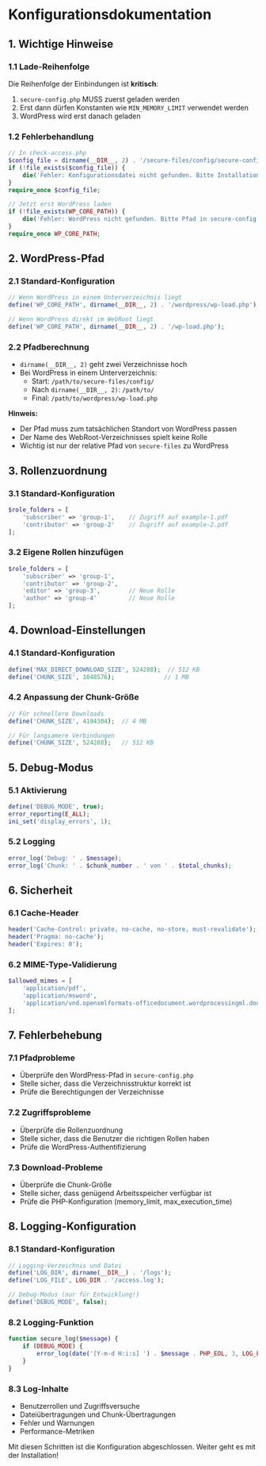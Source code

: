# Konfigurationsdokumentation

## 1. Wichtige Hinweise

### 1.1 Lade-Reihenfolge
Die Reihenfolge der Einbindungen ist **kritisch**:
1. `secure-config.php` MUSS zuerst geladen werden
2. Erst dann dürfen Konstanten wie `MIN_MEMORY_LIMIT` verwendet werden
3. WordPress wird erst danach geladen

### 1.2 Fehlerbehandlung
```php
// In check-access.php
$config_file = dirname(__DIR__, 2) . '/secure-files/config/secure-config.php';
if (!file_exists($config_file)) {
    die('Fehler: Konfigurationsdatei nicht gefunden. Bitte Installation überprüfen.');
}
require_once $config_file;

// Jetzt erst WordPress laden
if (!file_exists(WP_CORE_PATH)) {
    die('Fehler: WordPress nicht gefunden. Bitte Pfad in secure-config.php überprüfen.');
}
require_once WP_CORE_PATH;
```

## 2. WordPress-Pfad

### 2.1 Standard-Konfiguration
```php
// Wenn WordPress in einem Unterverzeichnis liegt
define('WP_CORE_PATH', dirname(__DIR__, 2) . '/wordpress/wp-load.php');

// Wenn WordPress direkt im WebRoot liegt
define('WP_CORE_PATH', dirname(__DIR__, 2) . '/wp-load.php');
```

### 2.2 Pfadberechnung
- `dirname(__DIR__, 2)` geht zwei Verzeichnisse hoch
- Bei WordPress in einem Unterverzeichnis:
  - Start: `/path/to/secure-files/config/`
  - Nach `dirname(__DIR__, 2)`: `/path/to/`
  - Final: `/path/to/wordpress/wp-load.php`

**Hinweis:**  
- Der Pfad muss zum tatsächlichen Standort von WordPress passen
- Der Name des WebRoot-Verzeichnisses spielt keine Rolle
- Wichtig ist nur der relative Pfad von `secure-files` zu WordPress

## 3. Rollenzuordnung

### 3.1 Standard-Konfiguration
```php
$role_folders = [
    'subscriber' => 'group-1',    // Zugriff auf example-1.pdf
    'contributor' => 'group-2'    // Zugriff auf example-2.pdf
];
```

### 3.2 Eigene Rollen hinzufügen
```php
$role_folders = [
    'subscriber' => 'group-1',
    'contributor' => 'group-2',
    'editor' => 'group-3',        // Neue Rolle
    'author' => 'group-4'         // Neue Rolle
];
```

## 4. Download-Einstellungen

### 4.1 Standard-Konfiguration
```php
define('MAX_DIRECT_DOWNLOAD_SIZE', 524288);  // 512 KB
define('CHUNK_SIZE', 1048576);              // 1 MB
```

### 4.2 Anpassung der Chunk-Größe
```php
// Für schnellere Downloads
define('CHUNK_SIZE', 4194304);  // 4 MB

// Für langsamere Verbindungen
define('CHUNK_SIZE', 524288);   // 512 KB
```

## 5. Debug-Modus

### 5.1 Aktivierung
```php
define('DEBUG_MODE', true);
error_reporting(E_ALL);
ini_set('display_errors', 1);
```

### 5.2 Logging
```php
error_log('Debug: ' . $message);
error_log('Chunk: ' . $chunk_number . ' von ' . $total_chunks);
```

## 6. Sicherheit

### 6.1 Cache-Header
```php
header('Cache-Control: private, no-cache, no-store, must-revalidate');
header('Pragma: no-cache');
header('Expires: 0');
```

### 6.2 MIME-Type-Validierung
```php
$allowed_mimes = [
    'application/pdf',
    'application/msword',
    'application/vnd.openxmlformats-officedocument.wordprocessingml.document'
];
```

## 7. Fehlerbehebung

### 7.1 Pfadprobleme
- Überprüfe den WordPress-Pfad in `secure-config.php`
- Stelle sicher, dass die Verzeichnisstruktur korrekt ist
- Prüfe die Berechtigungen der Verzeichnisse

### 7.2 Zugriffsprobleme
- Überprüfe die Rollenzuordnung
- Stelle sicher, dass die Benutzer die richtigen Rollen haben
- Prüfe die WordPress-Authentifizierung

### 7.3 Download-Probleme
- Überprüfe die Chunk-Größe
- Stelle sicher, dass genügend Arbeitsspeicher verfügbar ist
- Prüfe die PHP-Konfiguration (memory_limit, max_execution_time)

## 8. Logging-Konfiguration

### 8.1 Standard-Konfiguration
```php
// Logging-Verzeichnis und Datei
define('LOG_DIR', dirname(__DIR__) . '/logs');
define('LOG_FILE', LOG_DIR . '/access.log');

// Debug-Modus (nur für Entwicklung!)
define('DEBUG_MODE', false);
```

### 8.2 Logging-Funktion
```php
function secure_log($message) {
    if (DEBUG_MODE) {
        error_log(date('[Y-m-d H:i:s] ') . $message . PHP_EOL, 3, LOG_FILE);
    }
}
```

### 8.3 Log-Inhalte
- Benutzerrollen und Zugriffsversuche
- Dateiübertragungen und Chunk-Übertragungen
- Fehler und Warnungen
- Performance-Metriken

Mit diesen Schritten ist die Konfiguration abgeschlossen. Weiter geht es mit der Installation! 